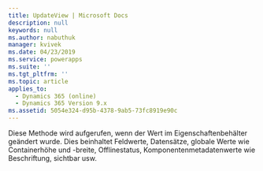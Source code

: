 ```yaml
---
title: UpdateView | Microsoft Docs
description: null
keywords: null
ms.author: nabuthuk
manager: kvivek
ms.date: 04/23/2019
ms.service: powerapps
ms.suite: ''
ms.tgt_pltfrm: ''
ms.topic: article
applies_to:
  - Dynamics 365 (online)
  - Dynamics 365 Version 9.x
ms.assetid: 5054e324-d95b-4378-9ab5-73fc8919e90c
---
```


Diese Methode wird aufgerufen, wenn der Wert im Eigenschaftenbehälter geändert wurde. Dies beinhaltet Feldwerte, Datensätze, globale Werte wie Containerhöhe und -breite, Offlinestatus, Komponentenmetadatenwerte wie Beschriftung, sichtbar usw.
